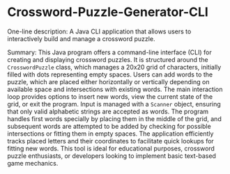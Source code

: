 # Crossword-Puzzle-Generator-CLI

One-line description: A Java CLI application that allows users to interactively build and manage a crossword puzzle.

Summary: This Java program offers a command-line interface (CLI) for creating and displaying crossword puzzles. It is structured around the `CrosswordPuzzle` class, which manages a 20x20 grid of characters, initially filled with dots representing empty spaces. Users can add words to the puzzle, which are placed either horizontally or vertically depending on available space and intersections with existing words. The main interaction loop provides options to insert new words, view the current state of the grid, or exit the program. Input is managed with a `Scanner` object, ensuring that only valid alphabetic strings are accepted as words. The program handles first words specially by placing them in the middle of the grid, and subsequent words are attempted to be added by checking for possible intersections or fitting them in empty spaces. The application efficiently tracks placed letters and their coordinates to facilitate quick lookups for fitting new words. This tool is ideal for educational purposes, crossword puzzle enthusiasts, or developers looking to implement basic text-based game mechanics.
